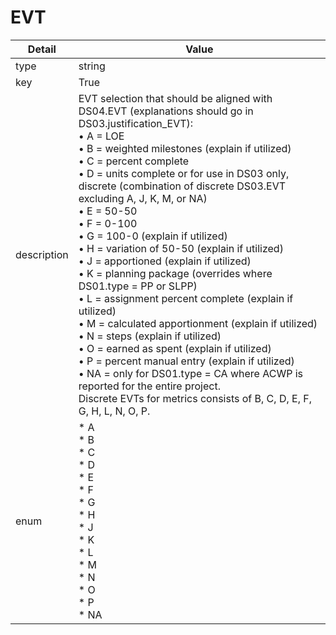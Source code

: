 # EVT
| Detail | Value |
| ------ | ----- |
| type | string |
| key | True |
| description | EVT selection that should be aligned with DS04.EVT (explanations should go in DS03.justification_EVT): <br/> • A = LOE<br/> • B = weighted milestones (explain if utilized)<br/> • C = percent complete<br/> • D = units complete or for use in DS03 only, discrete (combination of discrete DS03.EVT excluding A, J, K, M, or NA)<br/> • E = 50-50<br/> • F = 0-100<br/> • G = 100-0 (explain if utilized)<br/> • H = variation of 50-50 (explain if utilized)<br/> • J = apportioned (explain if utilized)<br/> • K = planning package (overrides where DS01.type = PP or SLPP)<br/> • L = assignment percent complete (explain if utilized)<br/> • M = calculated apportionment (explain if utilized)<br/> • N = steps (explain if utilized)<br/> • O = earned as spent (explain if utilized)<br/> • P = percent manual entry (explain if utilized)<br/> • NA = only for DS01.type = CA where ACWP is reported for the entire project.<br/> Discrete EVTs for metrics consists of B, C, D, E, F, G, H, L, N, O, P. |
| enum | * A<br/>* B<br/>* C<br/>* D<br/>* E<br/>* F<br/>* G<br/>* H<br/>* J<br/>* K<br/>* L<br/>* M<br/>* N<br/>* O<br/>* P<br/>* NA |
